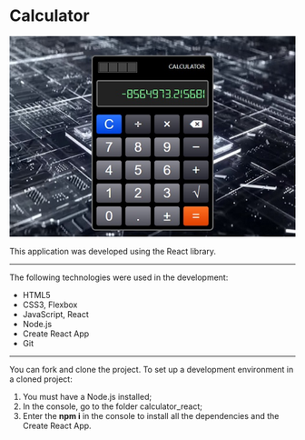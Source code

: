 Calculator
========================================================

![screenshot of sample](Sample.jpg)

This application was developed using the React library. 
***
The following technologies were used in the development:
* HTML5
* CSS3, Flexbox
* JavaScript, React
* Node.js
* Create React App
* Git

***
You can fork and clone the project.
To set up a development environment in a cloned project:
1. You must have a Node.js installed;
2. In the console, go to the folder calculator_react;
3. Enter the **npm i** in the console to install all the dependencies and the Create React App.
